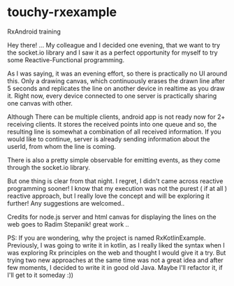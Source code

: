 # touchy-rxexample
RxAndroid training 

Hey there! ... My colleague and I decided one evening, that we want to try the socket.io library and I saw it as a perfect opportunity for myself to try some Reactive-Functional programming.

As I was saying, it was an evening effort, so there is practically no UI around this. Only a drawing canvas, which continuously erases the drawn line after 5 seconds and replicates the line on another device in realtime as you draw it. Right now, every device connected to one server is practically sharing one canvas with other. 

Although There can be multiple clients, android app is not ready now for 2+ receiving clients. It stores the received points into one queue and so, the resulting line is somewhat a combination of all received information. If you would like to continue, server is already sending information about the userId, from whom the line is coming. 

There is also a pretty simple observable for emitting events, as they come through the socket.io library. 

But one thing is clear from that night. I regret, I didn't came across reactive programming sooner! I know that my execution was not the purest ( if at all ) reactive approach, but I really love the concept and will be exploring it further! Any suggestions are welcomed..

Credits for node.js server and html canvas for displaying the lines on the web goes to Radim Stepanik! great work .. 

PS: If you are wondering, why the project is named RxKotlinExample. Previously, I was going to write it in kotlin, as I really liked the syntax when I was exploring Rx principles on the web and thought I would give it a try. But trying two new approaches at the same time was not a great idea and after few moments, I decided to write it in good old Java. Maybe I'll refactor it, if I'll get to it someday :))

